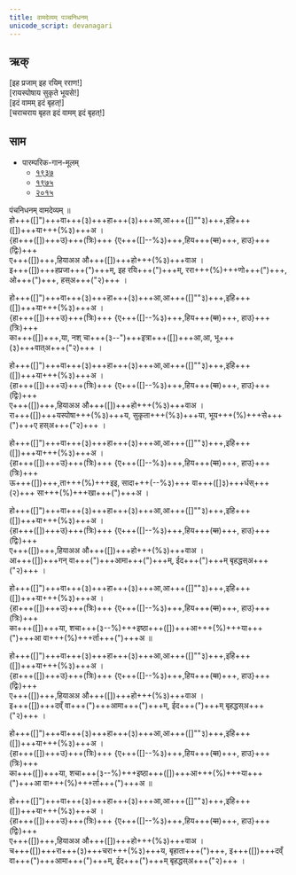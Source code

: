 ```yaml
---
title: वामदेव्यम् पञ्चनिधनम्
unicode_script: devanagari
---
```


## ऋक्

[इह प्रजाम् इह रयिम् रराण!]  
[रायस्पोषाय सुकृते भूयसे!]  
[इदं वामम् इदं बृहत्!]  
[चराचराय बृहत इदं वामम् इदं बृहत्!]

<div class="js_include" url="../Rk/kayA-nash-chitra.md"  newLevelForH1="2" includeTitle="true"> </div>


## साम

- पारम्परिक-गान-मूलम् 
  - [१९३७](https://archive.org/stream/sAmaveda-jaiminIya-paravastu-paramparA-docs/sAmaveda-paravastu-1937#page/n55/mode/1up)
  - [१९७५](https://archive.org/stream/sAmaveda-jaiminIya-paravastu-paramparA-docs/sAmaveda-paravastu-1975#page/n51/mode/2up)
  - [२०१५](https://archive.org/stream/sAmaveda-jaiminIya-paravastu-paramparA-docs/proxaNa-sAmAni#page/n3/mode/2up)

<div class="audioEmbed"  caption="रामानुजार्यः 1974 " src="https://archive.org/download/jaiminIya-sAma-gAna-paravastu-tradition-rAmAnuja/vAmadevyam-panchanidhanam.mp3"></div>


पंचनिधनम् वामदेव्यम् ॥  
हो+++([]")+++वा+++(३)+++हा+++(३)+++आ,आ+++([]""३)+++,इहि+++([])+++या+++(%३)+++अ ।  
{हा+++([])+++उ}+++(त्रिः)+++ {ए+++([]--%३)+++,हिय+++(~~या~~)+++, हाउ}+++(द्विः)+++  
ए+++([])+++,हियाअअ औ+++([])+++हो+++(%३)+++वाअ ।  
इ+++([])+++हप्रजा+++(")+++म्, इह रयि+++(")+++म्, ररा+++(%)+++णो+++(")+++, ओ+++(")+++, हस्अ+++("२)+++ ।  

हो+++([]")+++वा+++(३)+++हा+++(३)+++आ,आ+++([]""३)+++,इहि+++([])+++या+++(%३)+++अ ।  
{हा+++([])+++उ}+++(त्रिः)+++ {ए+++([]--%३)+++,हिय+++(~~या~~)+++, हाउ}+++(त्रिः)+++  
का+++([])+++,या, नश् चा+++(३--")+++इत्रा+++([])+++आ,आ, भू+++(३)+++वात्अ+++("२)+++ ।

हो+++([]")+++वा+++(३)+++हा+++(३)+++आ,आ+++([]""३)+++,इहि+++([])+++या+++(%३)+++अ ।  
{हा+++([])+++उ}+++(त्रिः)+++ {ए+++([]--%३)+++,हिय+++(~~या~~)+++, हाउ}+++(द्विः)+++  
ए+++([])+++,हियाअअ औ+++([])+++हो+++(%३)+++वाअ ।  
रा+++([])+++यस्पोषा+++(%३)+++य, सुकृता+++(%३)+++या, भूय+++(%)+++से+++(")+++ए हस्अ+++("२)+++ ।

हो+++([]")+++वा+++(३)+++हा+++(३)+++आ,आ+++([]""३)+++,इहि+++([])+++या+++(%३)+++अ ।  
{हा+++([])+++उ}+++(त्रिः)+++ {ए+++([]--%३)+++,हिय+++(~~या~~)+++, हाउ}+++(त्रिः)+++  
ऊ+++([])+++,ता+++(%)+++इइ, सादा+++(--%३)+++ वा+++([]३)+++र्धस्+++(२)+++ सा+++(%)+++खा+++(")+++अ ।

हो+++([]")+++वा+++(३)+++हा+++(३)+++आ,आ+++([]""३)+++,इहि+++([])+++या+++(%३)+++अ ।  
{हा+++([])+++उ}+++(त्रिः)+++ {ए+++([]--%३)+++,हिय+++(~~या~~)+++, हाउ}+++(द्विः)+++  
ए+++([])+++,हियाअअ औ+++([])+++हो+++(%३)+++वाअ ।  
आ+++([])+++गन् वा+++(")+++आमा+++(")+++म्, ईद+++(")+++म् बृहद्धस्अ+++("२)+++ ।

हो+++([]")+++वा+++(३)+++हा+++(३)+++आ,आ+++([]""३)+++,इहि+++([])+++या+++(%३)+++अ ।  
{हा+++([])+++उ}+++(त्रिः)+++ {ए+++([]--%३)+++,हिय+++(~~या~~)+++, हाउ}+++(त्रिः)+++  
का+++([])+++या, शचा+++(३--%)+++इष्ठा+++([])+++आ+++(%)+++या+++(")+++आ वा+++(%)+++र्ता+++(")+++अ ॥

हो+++([]")+++वा+++(३)+++हा+++(३)+++आ,आ+++([]""३)+++,इहि+++([])+++या+++(%३)+++अ ।  
{हा+++([])+++उ}+++(त्रिः)+++ {ए+++([]--%३)+++,हिय+++(~~या~~)+++, हाउ}+++(द्विः)+++  
ए+++([])+++,हियाअअ औ+++([])+++हो+++(%३)+++वाअ ।  
इ+++([])+++दव्ँ वा+++(")+++आमा+++(")+++म्, ईद+++(")+++म् बृहद्धस्अ+++("२)+++ ।

हो+++([]")+++वा+++(३)+++हा+++(३)+++आ,आ+++([]""३)+++,इहि+++([])+++या+++(%३)+++अ ।  
{हा+++([])+++उ}+++(त्रिः)+++ {ए+++([]--%३)+++,हिय+++(~~या~~)+++, हाउ}+++(त्रिः)+++  
का+++([])+++या, शचा+++(३--%)+++इष्ठा+++([])+++आ+++(%)+++या+++(")+++आ वा+++(%)+++र्ता+++(")+++अ ॥

हो+++([]")+++वा+++(३)+++हा+++(३)+++आ,आ+++([]""३)+++,इहि+++([])+++या+++(%३)+++अ ।  
{हा+++([])+++उ}+++(त्रिः)+++ {ए+++([]--%३)+++,हिय+++(~~या~~)+++, हाउ}+++(द्विः)+++  
ए+++([])+++,हियाअअ औ+++([])+++हो+++(%३)+++वाअ ।  
च+++([])+++रा+++(३)+++चरा+++(%३)+++य, बृहाता+++(")+++, इ+++([])+++दव्ँ वा+++(")+++आमा+++(")+++म्, ईद+++(")+++म् बृहद्धस्अ+++("२)+++ ।

